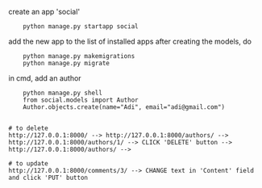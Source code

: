 <!-- 

Author:Post		1:M
Post:Comment	1:M


Author:
	name
	email

Post:
	author (who posted)
	title
	content
	created_at

Comment:
	post (under which post)
	author (who commented)
	content
	created_at

 -->

create an app 'social'
```
	python manage.py startapp social
```
add the new app to the list of installed apps
after creating the models, do
```
	python manage.py makemigrations
	python manage.py migrate
```
in cmd, add an author
```
	python manage.py shell
	from social.models import Author
	Author.objects.create(name="Adi", email="adi@gmail.com")
```

```

# to delete
http://127.0.0.1:8000/ --> http://127.0.0.1:8000/authors/ --> http://127.0.0.1:8000/authors/1/ --> CLICK 'DELETE' button -->  http://127.0.0.1:8000/authors/ --> 

# to update
http://127.0.0.1:8000/comments/3/ --> CHANGE text in 'Content' field and click 'PUT' button

```